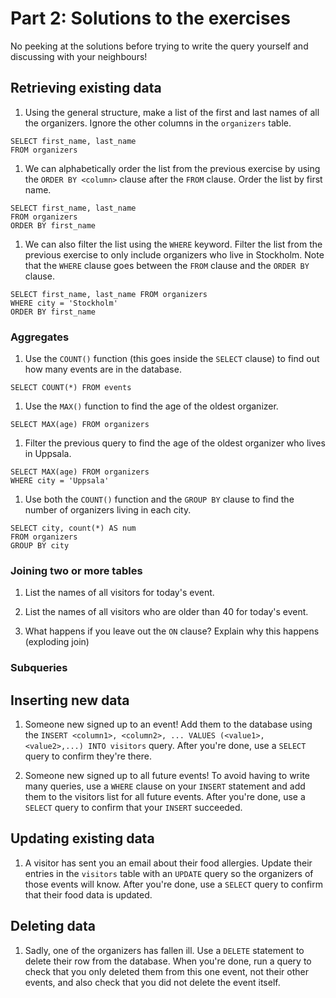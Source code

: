 # Part 2: Solutions to the exercises
No peeking at the solutions before trying to write the query yourself and discussing with your neighbours!

## Retrieving existing data
1. Using the general structure, make a list of the first and last names of all the organizers. Ignore the other columns in the `organizers` table.
```
SELECT first_name, last_name
FROM organizers
```

1. We can alphabetically order the list from the previous exercise by using the `ORDER BY <column>` clause after the `FROM` clause. Order the list by first name.
```
SELECT first_name, last_name
FROM organizers
ORDER BY first_name
```

1. We can also filter the list using the `WHERE` keyword. Filter the list from the previous exercise to only include organizers who live in Stockholm. Note that the `WHERE` clause goes between the `FROM` clause and the `ORDER BY` clause.
```
SELECT first_name, last_name FROM organizers
WHERE city = 'Stockholm'
ORDER BY first_name
```

### Aggregates
1. Use the `COUNT()` function (this goes inside the `SELECT` clause) to find out how many events are in the database.
```
SELECT COUNT(*) FROM events
```

1. Use the `MAX()` function to find the age of the oldest organizer.
```
SELECT MAX(age) FROM organizers
```

1. Filter the previous query to find the age of the oldest organizer who lives in Uppsala.
```
SELECT MAX(age) FROM organizers
WHERE city = 'Uppsala'
```

1. Use both the `COUNT()` function and the `GROUP BY` clause to find the number of organizers living in each city.
```
SELECT city, count(*) AS num
FROM organizers
GROUP BY city
```

### Joining two or more tables
1. List the names of all visitors for today's event.

1. List the names of all visitors who are older than 40 for today's event.

1. What happens if you leave out the `ON` clause? Explain why this happens (exploding join)


### Subqueries

## Inserting new data
1. Someone new signed up to an event! Add them to the database using the `INSERT <column1>, <column2>, ... VALUES (<value1>, <value2>,...) INTO visitors` query. After you're done, use a `SELECT` query to confirm they're there.

1. Someone new signed up to all future events! To avoid having to write many queries, use a `WHERE` clause on your `INSERT` statement and add them to the visitors list for all future events. After you're done, use a `SELECT` query to confirm that your `INSERT` succeeded.


## Updating existing data
1. A visitor has sent you an email about their food allergies. Update their entries in the `visitors` table with an `UPDATE` query so the organizers of those events will know. After you're done, use a `SELECT` query to confirm that their food data is updated.


## Deleting data
1. Sadly, one of the organizers has fallen ill. Use a `DELETE` statement to delete their row from the database. When you're done, run a query to check that you only deleted them from this one event, not their other events, and also check that you did not delete the event itself.
